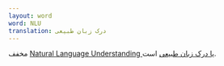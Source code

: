 ```yaml
---
layout: word
word: NLU
translation: درک زبان طبیعی
---
```


مخفف [Natural Language Understanding یا درک زبان طبیعی](/N/natural_language_understanding) است.
